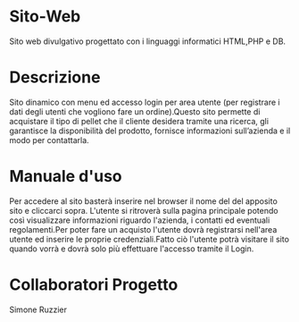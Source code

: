 # Sito-Web 
Sito web divulgativo progettato con i linguaggi informatici HTML,PHP e DB.
# Descrizione
Sito dinamico con menu ed accesso login per  area utente (per registrare i dati degli utenti che vogliono fare un ordine).Questo sito  permette di acquistare il tipo di pellet che il cliente desidera tramite una ricerca, gli garantisce la disponibilità del prodotto, fornisce informazioni sull’azienda e il modo per contattarla.
# Manuale d'uso
Per accedere al sito basterà inserire nel browser il nome del del apposito sito e cliccarci sopra.
L'utente si ritroverà sulla pagina principale potendo così visualizzare informazioni riguardo l'azienda, i contatti ed eventuali regolamenti.Per poter fare un acquisto l'utente dovrà registrarsi nell'area utente ed inserire le proprie credenziali.Fatto ciò l'utente potrà visitare il sito quando vorrà e dovrà solo più effettuare l'accesso tramite il Login.
# Collaboratori Progetto
Simone Ruzzier
